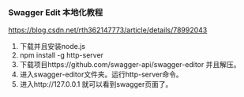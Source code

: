 ### Swagger Edit 本地化教程
https://blog.csdn.net/rth362147773/article/details/78992043 

1. 下载并且安装node.js 
2. npm install -g http-server 
3. 下载项目https://github.com/swagger-api/swagger-editor 并且解压。 
4. 进入swagger-editor文件夹。运行http-server命令。 
5. 进入http://127.0.0.1 就可以看到swagger页面了。
